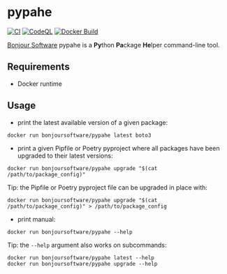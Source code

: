 # pypahe

[![CI](https://github.com/bonjoursoftware/pypahe/actions/workflows/main.yml/badge.svg)](https://github.com/bonjoursoftware/pypahe/actions/workflows/main.yml)
[![CodeQL](https://github.com/bonjoursoftware/pypahe/actions/workflows/codeql-analysis.yml/badge.svg)](https://github.com/bonjoursoftware/pypahe/actions/workflows/codeql-analysis.yml)
[![Docker Build](https://img.shields.io/docker/cloud/build/bonjoursoftware/pypahe.svg)](https://hub.docker.com/r/bonjoursoftware/pypahe/builds)

[Bonjour Software](https://bonjour.software) pypahe is a **Py**thon **Pa**ckage **He**lper command-line tool.

## Requirements

- Docker runtime

## Usage

- print the latest available version of a given package:

```shell
docker run bonjoursoftware/pypahe latest boto3
```

- print a given Pipfile or Poetry pyproject where all packages have been upgraded to their latest versions:

```shell
docker run bonjoursoftware/pypahe upgrade "$(cat /path/to/package_config)"
```

Tip: the Pipfile or Poetry pyproject file can be upgraded in place with:

```shell
docker run bonjoursoftware/pypahe upgrade "$(cat /path/to/package_config)" > /path/to/package_config
```

- print manual:

```shell
docker run bonjoursoftware/pypahe --help
```

Tip: the `--help` argument also works on subcommands:

```shell
docker run bonjoursoftware/pypahe latest --help
docker run bonjoursoftware/pypahe upgrade --help
```

